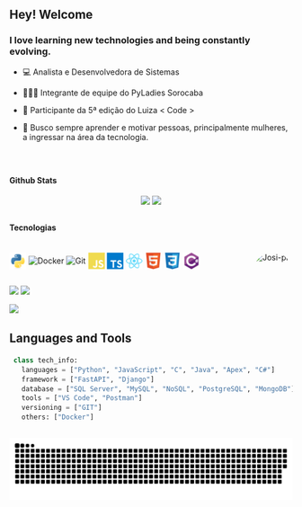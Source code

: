 <!--img width=100% src="https://capsule-render.vercel.app/api?type=waving&color=33a0ff&height=120&section=header"/-->

## Hey! Welcome
### I love learning new technologies and being constantly evolving.</h3>

<div>

- 💻 Analista e Desenvolvedora de Sistemas

- 👩🏻‍💻 Integrante de equipe do PyLadies Sorocaba

- 💙 Participante da 5ª edição do Luiza < Code >

- 💬 Busco sempre aprender e motivar pessoas, principalmente mulheres, a ingressar na área da tecnologia.
<br />
</div>
  
<!--img alt="Pythocat" width=12% src="https://user-images.githubusercontent.com/62856269/199364542-2f206ef0-a3ea-4a58-9658-5e8e3397d5b7.png"/-->

##

<!-- GITHUB STATS -->
#### Github Stats
<div align="center">
  <img height="180em" src="https://github-readme-stats.vercel.app/api?username=JosianeCMagalhaes&show_icons=true&theme=tokyonight&include_all_commits=true"/>
  <img height="180em" src="https://github-readme-stats.vercel.app/api/top-langs/?username=JosianeCMagalhaes&layout=compact&langs_count=18&theme=tokyonight&include_all_commits=true"/>
<!-- TEMAS: github_dark, dark, radical, tokyonight, highcontrast, dracula, merko, gruvbox, onedark, omni, aura_dark -->
</div>

##

<!-- TECNOLOGIAS -->
#### Tecnologias
<div style="display: inline_block"><br>
  <img align="center" alt="Python" height="30" width="30" src="https://raw.githubusercontent.com/devicons/devicon/master/icons/python/python-original.svg">
  <img align="center" alt="Docker" height="30" width="30" src="https://cdn.jsdelivr.net/gh/devicons/devicon/icons/docker/docker-original.svg">
  <img align="center" alt="Git" height="30" width="30" src="https://www.vectorlogo.zone/logos/git-scm/git-scm-icon.svg">
  <img align="center" alt="JS" height="30" width="30" src="https://raw.githubusercontent.com/devicons/devicon/master/icons/javascript/javascript-plain.svg">
  <img align="center" alt="TS" height="30" width="30" src="https://raw.githubusercontent.com/devicons/devicon/master/icons/typescript/typescript-plain.svg">
  <img align="center" alt="React" height="30" width="30" src="https://raw.githubusercontent.com/devicons/devicon/master/icons/react/react-original.svg">
  <img align="center" alt="HTML" height="30" width="30" src="https://raw.githubusercontent.com/devicons/devicon/master/icons/html5/html5-original.svg">
  <img align="center" alt="CSS" height="30" width="30" src="https://raw.githubusercontent.com/devicons/devicon/master/icons/css3/css3-original.svg">
  <img align="center" alt="Josi-Csharp" height="30" width="30" src="https://raw.githubusercontent.com/devicons/devicon/master/icons/csharp/csharp-original.svg">
  <img align="right" alt="Josi-pic" height="150" style="border-radius:50px;" src="https://user-images.githubusercontent.com/62856269/206440962-acf95e45-4501-4b93-a3ea-470bc3e77a9d.png">
</div>

##

<!-- REDES SOCIAIS -->
<div align="left">
  <a href ="mailto:josymagalhaes18@gmail.com"><img src="https://img.shields.io/badge/-Gmail-%23333?style=for-the-badge&logo=gmail&logoColor=white" target="_blank"></a>
  <a href="https://www.linkedin.com/in/josianemagalhaes" target="_blank"><img src="https://img.shields.io/badge/-LinkedIn-%230077B5?style=for-the-badge&logo=linkedin&logoColor=white" target="_blank"></a>

![](https://visitor-badge.glitch.me/badge?page_id=JosianeCMagalhaes)
</div>

<!--[![Ashutosh's github activity graph](https://activity-graph.herokuapp.com/graph?username=JosianeCMagalhaes&bg_color=0d1117&color=3399ff&line=fb7ecd&point=ffbde0&area=true&hide_border=true)](https://github.com/ashutosh00710/github-readme-activity-graph)-->

<!-- TECNOLOGIAS -->
## Languages and Tools

```Python
 class tech_info:
   languages = ["Python", "JavaScript", "C", "Java", "Apex", "C#"]
   framework = ["FastAPI", "Django"]
   database = ["SQL Server", "MySQL", "NoSQL", "PostgreSQL", "MongoDB"]
   tools = ["VS Code", "Postman"]
   versioning = ["GIT"]
   others: ["Docker"]
```

## 
<div>
  
  ![Snake animation](https://github.com/JosianeCMagalhaes/JosianeCMagalhaes/blob/output/github-contribution-grid-snake.svg)

</div>

<!--img width=100% src="https://capsule-render.vercel.app/api?type=waving&color=33a0ff&height=120&section=footer"/-->



